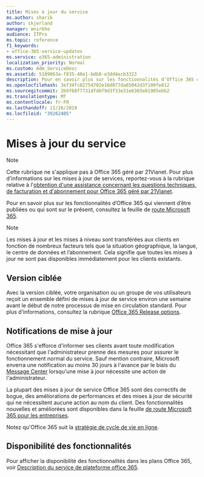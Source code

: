 ```yaml
---
title: Mises à jour du service
ms.author: sharik
author: skjerland
manager: mnirkhe
audience: ITPro
ms.topic: reference
f1_keywords:
- office-365-service-updates
ms.service: o365-administration
localization_priority: Normal
ms.custom: Adm_ServiceDesc
ms.assetid: 5189063a-f835-40e1-bdb8-e3dd4ecb3323
description: Pour en savoir plus sur les fonctionnalités d’Office 365 qui viennent d’être publiées ou qui sont sur le présent, consultez la feuille de route Microsoft 365.
ms.openlocfilehash: 3ef34fc02754702e16d077da85042d3f100fe812
ms.sourcegitcommit: 2b9f68f7731dfd6f9d3f33e31e6303e81985ebb2
ms.translationtype: MT
ms.contentlocale: fr-FR
ms.lasthandoff: 11/26/2019
ms.locfileid: "39262405"
---
```

# <a name="service-updates"></a>Mises à jour du service

> [!NOTE]
> Cette rubrique ne s'applique pas à Office 365 géré par 21Vianet. Pour plus d'informations sur les mises à jour de services, reportez-vous à la rubrique relative à l'[obtention d'une assistance concernant les questions techniques, de facturation et d'abonnement pour Office 365 géré par 21Vianet](https://go.microsoft.com/fwlink/?LinkID=733350&amp;clcid=0x409). 
  
Pour en savoir plus sur les fonctionnalités d’Office 365 qui viennent d’être publiées ou qui sont sur le présent, consultez la feuille de [route Microsoft 365](https://go.microsoft.com/fwlink/?LinkId=509914).
  
> [!NOTE]
> Les mises à jour et les mises à niveau sont transférées aux clients en fonction de nombreux facteurs tels que la situation géographique, la langue, le centre de données et l’abonnement. Cela signifie que toutes les mises à jour ne sont pas disponibles immédiatement pour les clients existants. 
  
## <a name="targeted-release"></a>Version ciblée

Avec la version ciblée, votre organisation ou un groupe de vos utilisateurs reçoit un ensemble défini de mises à jour de service environ une semaine avant le début de notre processus de mise en circulation standard. Pour plus d’informations, consultez la rubrique [Office 365 Release options](https://docs.microsoft.com/office365/admin/manage/release-options-in-office-365?view=o365-worldwide). 
  
## <a name="update-notifications"></a>Notifications de mise à jour

Office 365 s'efforce d'informer ses clients avant toute modification nécessitant que l'administrateur prenne des mesures pour assurer le fonctionnement normal du service. Sauf mention contraire, Microsoft enverra une notification au moins 30 jours à l'avance par le biais du [Message Center](https://docs.microsoft.com/office365/admin/manage/message-center?view=o365-worldwide) lorsqu'une mise à jour nécessite une action de l'administrateur. 
  
La plupart des mises à jour de service Office 365 sont des correctifs de bogue, des améliorations de performances et des mises à jour de sécurité qui ne nécessitent aucune action au nom du client. Des fonctionnalités nouvelles et améliorées sont disponibles dans la feuille [de route Microsoft 365 pour les entreprises](https://roadmap.office.com/).
  
Notez qu'Office 365 suit la [stratégie de cycle de vie en ligne](https://support.microsoft.com/lifecycle#gp/osslpolicy).
  
## <a name="feature-availability"></a>Disponibilité des fonctionnalités

Pour afficher la disponibilité des fonctionnalités dans les plans Office 365, voir [Description du service de plateforme office 365](office-365-platform-service-description.md).
  

